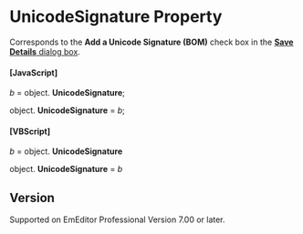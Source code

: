# UnicodeSignature Property

Corresponds to the **Add a Unicode Signature (BOM)** check box in the [**Save Details** dialog box](../../dlg/properties/file/save_details/index).

#### \[JavaScript\]

_b_ =
object. **UnicodeSignature**;

object. **UnicodeSignature** = _b_;

#### \[VBScript\]

_b_ =
object. **UnicodeSignature**

object. **UnicodeSignature** = _b_

## Version

Supported on EmEditor Professional Version 7.00 or later.